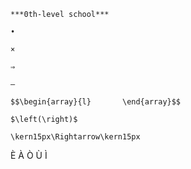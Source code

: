 
```
***0th-level school***
```

```
•
```

```
×
```

```
⇒
```

```
―
```

```
$$\begin{array}{l}       \end{array}$$
```

```
$\left(\right)$
```

```
\kern15px\Rightarrow\kern15px
```

È À Ò Ù Ì

